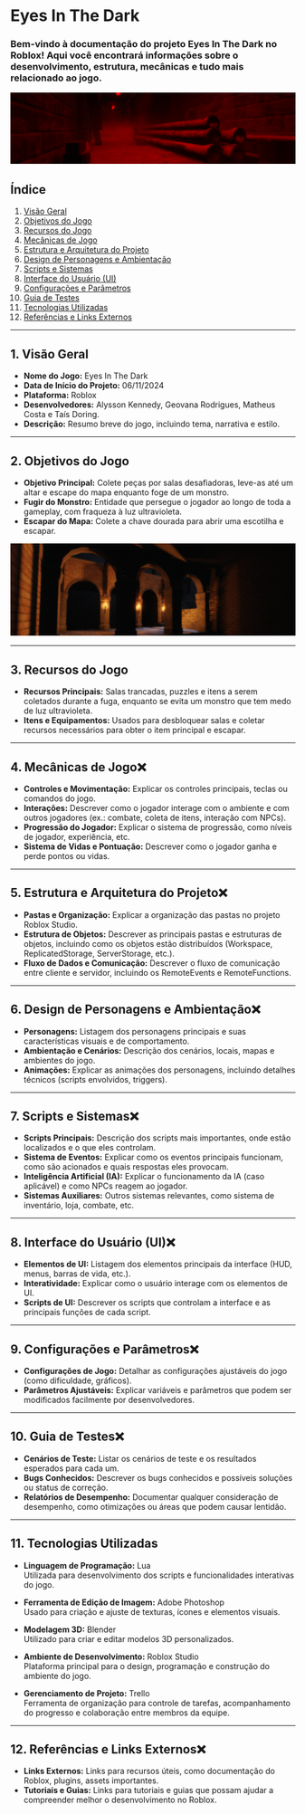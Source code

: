 # Eyes In The Dark

### Bem-vindo à documentação do projeto **Eyes In The Dark** no Roblox! Aqui você encontrará informações sobre o desenvolvimento, estrutura, mecânicas e tudo mais relacionado ao jogo.

<img src="Visuals/Red-Room.png">

## Índice

1. [Visão Geral](#1-visão-geral)
2. [Objetivos do Jogo](#2-objetivos-do-jogo)
3. [Recursos do Jogo](#3-recursos-do-jogo)
4. [Mecânicas de Jogo](#4-mecânicas-de-jogo)
5. [Estrutura e Arquitetura do Projeto](#5-estrutura-e-arquitetura-do-projeto)
6. [Design de Personagens e Ambientação](#6-design-de-personagens-e-ambientação)
7. [Scripts e Sistemas](#7-scripts-e-sistemas)
8. [Interface do Usuário (UI)](#8-interface-do-usuário-ui)
9. [Configurações e Parâmetros](#9-configurações-e-parâmetros)
10. [Guia de Testes](#10-guia-de-testes)
11. [Tecnologias Utilizadas](#11-tecnologias-utilizadas)
12. [Referências e Links Externos](#12-referências-e-links-externos)

---

## 1. Visão Geral

- **Nome do Jogo:** Eyes In The Dark
- **Data de Início do Projeto:** 06/11/2024
- **Plataforma:** Roblox
- **Desenvolvedores:** Alysson Kennedy, Geovana Rodrigues, Matheus Costa e Taís Doring.
- **Descrição:** Resumo breve do jogo, incluindo tema, narrativa e estilo.

---

## 2. Objetivos do Jogo

- **Objetivo Principal:** Colete peças por salas desafiadoras, leve-as até um altar e escape do mapa enquanto foge de um monstro.
- **Fugir do Monstro:** Entidade que persegue o jogador ao longo de toda a gameplay, com fraqueza à luz ultravioleta.
- **Escapar do Mapa:** Colete a chave dourada para abrir uma escotilha e escapar.

<img src="Visuals/Medieval-Yard.png">

---

## 3. Recursos do Jogo

- **Recursos Principais:** Salas trancadas, puzzles e itens a serem coletados durante a fuga, enquanto se evita um monstro que tem medo de luz ultravioleta.
- **Itens e Equipamentos:** Usados para desbloquear salas e coletar recursos necessários para obter o item principal e escapar.

---

## 4. Mecânicas de Jogo❌

- **Controles e Movimentação:** Explicar os controles principais, teclas ou comandos do jogo.
- **Interações:** Descrever como o jogador interage com o ambiente e com outros jogadores (ex.: combate, coleta de itens, interação com NPCs).
- **Progressão do Jogador:** Explicar o sistema de progressão, como níveis de jogador, experiência, etc.
- **Sistema de Vidas e Pontuação:** Descrever como o jogador ganha e perde pontos ou vidas.

---

## 5. Estrutura e Arquitetura do Projeto❌

- **Pastas e Organização:** Explicar a organização das pastas no projeto Roblox Studio.
- **Estrutura de Objetos:** Descrever as principais pastas e estruturas de objetos, incluindo como os objetos estão distribuídos (Workspace, ReplicatedStorage, ServerStorage, etc.).
- **Fluxo de Dados e Comunicação:** Descrever o fluxo de comunicação entre cliente e servidor, incluindo os RemoteEvents e RemoteFunctions.

---

## 6. Design de Personagens e Ambientação❌

- **Personagens:** Listagem dos personagens principais e suas características visuais e de comportamento.
- **Ambientação e Cenários:** Descrição dos cenários, locais, mapas e ambientes do jogo.
- **Animações:** Explicar as animações dos personagens, incluindo detalhes técnicos (scripts envolvidos, triggers).

---

## 7. Scripts e Sistemas❌

- **Scripts Principais:** Descrição dos scripts mais importantes, onde estão localizados e o que eles controlam.
- **Sistema de Eventos:** Explicar como os eventos principais funcionam, como são acionados e quais respostas eles provocam.
- **Inteligência Artificial (IA):** Explicar o funcionamento da IA (caso aplicável) e como NPCs reagem ao jogador.
- **Sistemas Auxiliares:** Outros sistemas relevantes, como sistema de inventário, loja, combate, etc.

---

## 8. Interface do Usuário (UI)❌

- **Elementos de UI:** Listagem dos elementos principais da interface (HUD, menus, barras de vida, etc.).
- **Interatividade:** Explicar como o usuário interage com os elementos de UI.
- **Scripts de UI:** Descrever os scripts que controlam a interface e as principais funções de cada script.

---

## 9. Configurações e Parâmetros❌

- **Configurações de Jogo:** Detalhar as configurações ajustáveis do jogo (como dificuldade, gráficos).
- **Parâmetros Ajustáveis:** Explicar variáveis e parâmetros que podem ser modificados facilmente por desenvolvedores.

---

## 10. Guia de Testes❌

- **Cenários de Teste:** Listar os cenários de teste e os resultados esperados para cada um.
- **Bugs Conhecidos:** Descrever os bugs conhecidos e possíveis soluções ou status de correção.
- **Relatórios de Desempenho:** Documentar qualquer consideração de desempenho, como otimizações ou áreas que podem causar lentidão.

---

## 11. Tecnologias Utilizadas

- **Linguagem de Programação:** Lua  
  Utilizada para desenvolvimento dos scripts e funcionalidades interativas do jogo.

- **Ferramenta de Edição de Imagem:** Adobe Photoshop  
  Usado para criação e ajuste de texturas, ícones e elementos visuais.

- **Modelagem 3D:** Blender  
  Utilizado para criar e editar modelos 3D personalizados.

- **Ambiente de Desenvolvimento:** Roblox Studio  
  Plataforma principal para o design, programação e construção do ambiente do jogo.

- **Gerenciamento de Projeto:** Trello  
  Ferramenta de organização para controle de tarefas, acompanhamento do progresso e colaboração entre membros da equipe.

---

## 12. Referências e Links Externos❌

- **Links Externos:** Links para recursos úteis, como documentação do Roblox, plugins, assets importantes.
- **Tutoriais e Guias:** Links para tutoriais e guias que possam ajudar a compreender melhor o desenvolvimento no Roblox.

